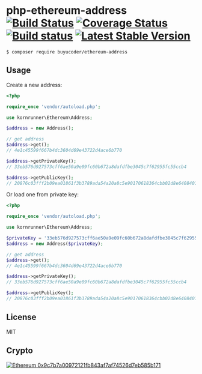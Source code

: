 # php-ethereum-address [![Build Status](https://travis-ci.org/kornrunner/php-ethereum-address.svg?branch=master)](https://travis-ci.org/kornrunner/php-ethereum-address) [![Coverage Status](https://coveralls.io/repos/github/kornrunner/php-ethereum-address/badge.svg?branch=master)](https://coveralls.io/github/kornrunner/php-ethereum-address?branch=master) [![Build status](https://ci.appveyor.com/api/projects/status/rkuhlaiq8jckvo2e?svg=true)](https://ci.appveyor.com/project/kornrunner/php-ethereum-address) [![Latest Stable Version](https://poser.pugx.org/kornrunner/ethereum-address/v/stable)](https://packagist.org/packages/kornrunner/ethereum-address)


```lang=bash
$ composer require buyucoder/ethereum-address
```

## Usage

Create a new address:

```php
<?php

require_once 'vendor/autoload.php';

use kornrunner\Ethereum\Address;

$address = new Address();

// get address
$address->get();
// 4e1c45599f667b4dc3604d69e43722d4ace6b770

$address->getPrivateKey();
// 33eb576d927573cff6ae50a9e09fc60b672a8dafdfbe3045c7f62955fc55ccb4

$address->getPublicKey();
// 20876c03fff2b09ea01861f3b3789ada54a20a8c5e90170618364cbb02d8e6408401e120158f489376a1db3f8cde24f9432976d2f89aeb193fb5becc094a28b9
```

Or load one from private key:

```php
<?php

require_once 'vendor/autoload.php';

use kornrunner\Ethereum\Address;

$privateKey = '33eb576d927573cff6ae50a9e09fc60b672a8dafdfbe3045c7f62955fc55ccb4';
$address = new Address($privateKey);

// get address
$address->get();
// 4e1c45599f667b4dc3604d69e43722d4ace6b770

$address->getPrivateKey();
// 33eb576d927573cff6ae50a9e09fc60b672a8dafdfbe3045c7f62955fc55ccb4

$address->getPublicKey();
// 20876c03fff2b09ea01861f3b3789ada54a20a8c5e90170618364cbb02d8e6408401e120158f489376a1db3f8cde24f9432976d2f89aeb193fb5becc094a28b9
```

## License

MIT

## Crypto


[![Ethereum](https://user-images.githubusercontent.com/725986/61891022-0d0c7f00-af09-11e9-829f-096c039bbbfa.png) 0x9c7b7a00972121fb843af7af74526d7eb585b171][Ethereum]

[Ethereum]: https://etherscan.io/address/0x9c7b7a00972121fb843af7af74526d7eb585b171 "Donate with Ethereum"
